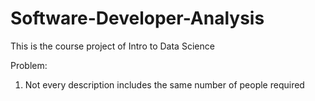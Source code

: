 # Software-Developer-Analysis
This is the course project of Intro to Data Science


Problem:
1. Not every description includes the same number of people required
